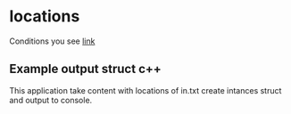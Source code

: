 # locations

Conditions you see [link](https://github.com/netology-code/cppm-homeworks/tree/main/02/03)

## Example output struct c++
This application take content with locations of in.txt create intances struct
and output to console.
